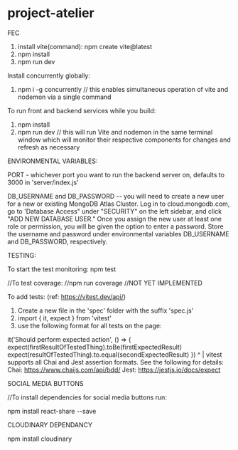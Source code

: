 # project-atelier
FEC

1. install vite(command): npm create vite@latest
2. npm install
3. npm run dev

Install concurrently globally:
1. npm i -g concurrently
// this enables simultaneous operation of vite and nodemon via a single command

To run front and backend services while you build:
1. npm install
2. npm run dev
// this will run Vite and nodemon in the same terminal window which will monitor their respective components for changes and refresh as necessary

ENVIRONMENTAL VARIABLES:

PORT - whichever port you want to run the backend server on, defaults to 3000 in 'server/index.js'

DB_USERNAME and DB_PASSWORD -- you will need to create a new user for a new or existing MongoDB Atlas Cluster. Log in to cloud.mongodb.com, go to 'Database Access" under "SECURITY" on the left sidebar, and click "ADD NEW DATABASE USER." Once you assign the new user at least one role or permission, you will be given the option to enter a password. Store the username and password under environmental variables DB_USERNAME and DB_PASSWORD, respectively.

TESTING:

To start the test monitoring:
npm test

//To test coverage:
//npm run coverage
//NOT YET IMPLEMENTED

To add tests:
(ref: https://vitest.dev/api/)
1. Create a new file in the 'spec' folder with the suffix 'spec.js'
2. import { it, expect } from 'vitest'
3. use the following format for all tests on the page:

it('Should perform expected action', () => {
  expect(firstResultOfTestedThing).toBe(firstExpectedResult)
  expect(resultOfTestedThing).to.equal(secondExpectedResult)
})                              ^
                                |
                                vitest supports all Chai and Jest assertion formats. See the following for details:
                                Chai: https://www.chaijs.com/api/bdd/
                                Jest: https://jestjs.io/docs/expect



SOCIAL MEDIA BUTTONS

//To install dependencies for social media buttons run:

  npm install react-share --save

CLOUDINARY DEPENDANCY

npm install cloudinary
